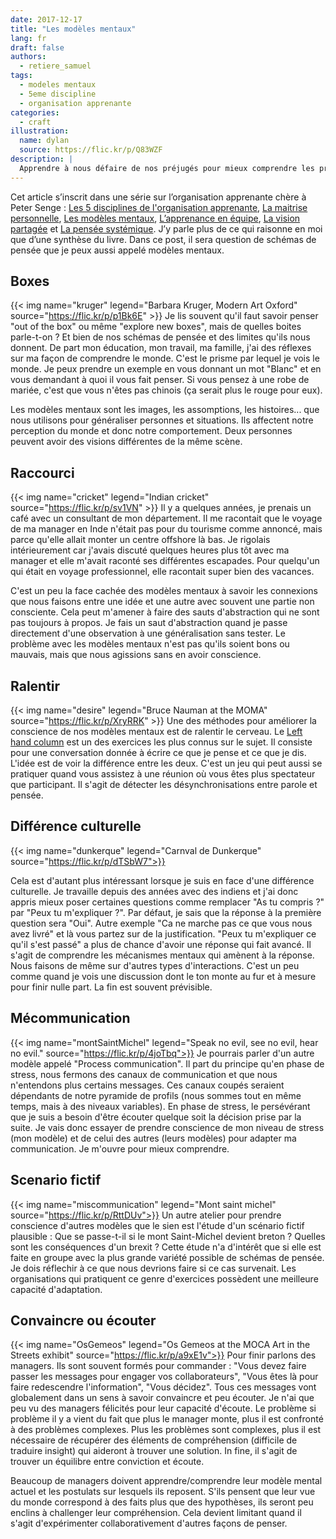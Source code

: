 ```yaml
---
date: 2017-12-17
title: "Les modèles mentaux"
lang: fr
draft: false
authors:
  - retiere_samuel
tags:
  - modeles mentaux
  - 5eme discipline
  - organisation apprenante
categories:
  - craft
illustration:
  name: dylan
  source: https://flic.kr/p/Q83WZF
description: |
  Apprendre à nous défaire de nos préjugés pour mieux comprendre les problèmes complexes
---
```

  
Cet article s’inscrit dans une série sur l’organisation apprenante chère à Peter Senge : [Les 5 disciplines de l'organisation apprenante], [La maitrise personnelle], [Les modèles mentaux], [L’apprenance en équipe], [La vision partagée] et [La pensée systémique].  J’y parle plus de ce qui raisonne en moi que d’une synthèse du livre. Dans ce post, il sera question de schémas de pensée que je peux aussi appelé modèles mentaux.

## Boxes
{{< img name="kruger" legend="Barbara Kruger, Modern Art Oxford" source="https://flic.kr/p/p1Bk6E" >}}
Je lis souvent qu'il faut savoir penser "out of the box" ou même "explore new boxes", mais de quelles boites parle-t-on ? Et bien de nos schémas de pensée et des limites qu'ils nous donnent. De part mon éducation, mon travail, ma famille, j'ai des réflexes sur ma façon de comprendre le monde. C'est le prisme par lequel je vois le monde. Je peux prendre un exemple en vous donnant un mot "Blanc" et en vous demandant à quoi il vous fait penser. Si vous pensez à une robe de mariée, c'est que vous n'êtes pas chinois (ça serait plus le rouge pour eux).

Les modèles mentaux sont les images, les assomptions, les histoires... que nous utilisons pour généraliser personnes et situations. Ils affectent notre perception du monde et donc notre comportement. Deux personnes peuvent avoir des visions différentes de la même scène.

## Raccourci
{{< img name="cricket" legend="Indian cricket" source="https://flic.kr/p/sv1VN" >}}
Il y a quelques années, je prenais un café avec un consultant de mon département. Il me racontait que le voyage de ma manager en Inde n'était pas pour du tourisme comme annoncé, mais parce qu'elle allait monter un centre offshore là bas. Je rigolais intérieurement car j'avais discuté quelques heures plus tôt avec ma manager et elle m'avait raconté ses différentes escapades. Pour quelqu'un qui était en voyage professionnel, elle racontait super bien des vacances.

C'est un peu la face cachée des modèles mentaux à savoir les connexions que nous faisons entre une idée et une autre avec souvent une partie non consciente. Cela peut m'amener à faire des sauts d'abstraction qui ne sont pas toujours à propos. Je fais un saut d'abstraction quand je passe directement d'une observation à une généralisation sans tester. Le problème avec les modèles mentaux n'est pas qu'ils soient bons ou mauvais, mais que nous agissions sans en avoir conscience.

## Ralentir
{{< img name="desire" legend="Bruce Nauman at the MOMA" source="https://flic.kr/p/XryRRK" >}}
Une des méthodes pour améliorer la conscience de nos modèles mentaux est de ralentir le cerveau. Le [Left hand column] est un des exercices les plus connus sur le sujet. Il consiste pour une conversation donnée à écrire ce que je pense et ce que je dis. L'idée est de voir la différence entre les deux. C'est un jeu qui peut aussi se pratiquer quand vous assistez à une réunion où vous êtes plus spectateur que participant. Il s'agit de détecter les désynchronisations entre parole et pensée.

## Différence culturelle
{{< img name="dunkerque" legend="Carnval de Dunkerque" source="https://flic.kr/p/dTSbW7">}}

Cela est d'autant plus intéressant lorsque je suis en face d'une différence culturelle. Je travaille depuis des années avec des indiens et j'ai donc appris mieux poser certaines questions comme remplacer "As tu compris ?" par "Peux tu m'expliquer ?". Par défaut, je sais que la réponse à la première question sera "Oui". Autre exemple "Ca ne marche pas ce que vous nous avez livré" et là vous partez sur de la justification. "Peux tu m'expliquer ce qu'il s'est passé" a plus de chance d'avoir une réponse qui fait avancé. Il s'agit de comprendre les mécanismes mentaux qui amènent à la réponse. Nous faisons de même sur d'autres types d'interactions. C'est un peu comme quand je vois une discussion dont le ton monte au fur et à mesure pour finir nulle part. La fin est souvent prévisible.

## Mécommunication
{{< img name="montSaintMichel" legend="Speak no evil, see no evil, hear no evil." source="https://flic.kr/p/4joTbq">}}
Je pourrais parler d'un autre modèle appelé "Process communication". Il part du principe qu'en phase de stress, nous fermons des canaux de communication et que nous n'entendons plus certains messages. Ces canaux coupés seraient dépendants de notre pyramide de profils (nous sommes tout en même temps, mais à des niveaux variables). En phase de stress, le persévérant que je suis a besoin d'être écouter quelque soit la décision prise par la suite. Je vais donc essayer de prendre conscience de mon niveau de stress (mon modèle) et de celui des autres (leurs modèles) pour adapter ma communication. Je m'ouvre pour mieux comprendre.

## Scenario fictif
{{< img name="miscommunication" legend="Mont saint michel" source="https://flic.kr/p/RttDUv">}}
Un autre atelier pour prendre conscience d'autres modèles que le sien est l'étude d'un scénario fictif plausible : Que se passe-t-il si le mont Saint-Michel devient breton ? Quelles sont les conséquences d'un brexit ? Cette étude n'a d'intérêt que si elle est faite en groupe avec la plus grande variété possible de schémas de pensée. Je dois réflechir à ce que nous devrions faire si ce cas survenait. Les organisations qui pratiquent ce genre d'exercices possèdent une meilleure capacité d'adaptation.

## Convaincre ou écouter
{{< img name="OsGemeos" legend="Os Gemeos at the MOCA Art in the Streets exhibit" source="https://flic.kr/p/a9xE1v">}}
Pour finir parlons des managers. Ils sont souvent formés pour commander : "Vous devez faire passer les messages pour engager vos collaborateurs", "Vous êtes là pour faire redescendre l'information", "Vous décidez". Tous ces messages vont globalement dans un sens à savoir convaincre et peu écouter. Je n'ai que peu vu des managers félicités pour leur capacité d'écoute. Le problème si problème il y a vient du fait que plus le manager monte, plus il est confronté à des problèmes complexes. Plus les problèmes sont complexes, plus il est nécessaire de récupérer des éléments de compréhension (difficile de traduire insight) qui aideront à trouver une solution. In fine, il s'agit de trouver un équilibre entre conviction et écoute.

Beaucoup de managers doivent apprendre/comprendre leur modèle mental actuel et les postulats sur lesquels ils reposent. S'ils pensent que leur vue du monde correspond à des faits plus que des hypothèses, ils seront peu enclins à challenger leur compréhension. Cela devient limitant quand il s'agit d'expérimenter collaborativement d'autres façons de penser.

[Left hand column]: https://facweb.northseattle.edu/jreis/transformations/Course%20Schedule/left_hand%20column.htm
[Les 5 disciplines de l'organisation apprenante]: /articles/2017-12-22-learning_organization/
[La maitrise personnelle]: /articles/2017-12-18-personal_mastery/
[Les modèles mentaux]: /articles/2017-12-18-mental_models/
[L’apprenance en équipe]: /articles/2017-12-13-team_learning/
[La vision partagée]: /articles/2017-12-17-shared_vision/
[La pensée systémique]: /articles/2017-06-08-system_thinking/
